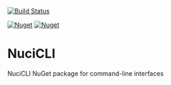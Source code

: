 [![Build Status](https://travis-ci.com/hmlendea/nucicli.svg?branch=master)](https://travis-ci.com/hmlendea/nuciweb)

[![Nuget](https://img.shields.io/nuget/v/NuciCLI.svg?label=NuciCLI)](https://www.nuget.org/packages/NuciCLI/) [![Nuget](https://img.shields.io/nuget/v/NuciCLI.Menus.svg?label=NuciCLI.Menus)](https://www.nuget.org/packages/NuciCLI.Menus/)

# NuciCLI

NuciCLI NuGet package for command-line interfaces
